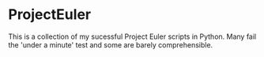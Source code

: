 # ProjectEuler

This is a collection of my sucessful Project Euler scripts in Python. Many fail the 'under a minute' test and some are barely comprehensible.

